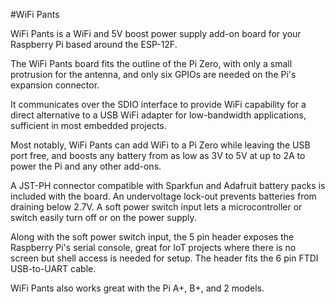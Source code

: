 <!--
---
name: WiFi Pants
class: board
type: power, iot
formfactor: pHAT
manufacturer: SLNGadget
description: WiFi and battery power for the Raspberry Pi
url: https://hackaday.io/project/8678-rpi-wifi
github: https://github.com/al177/esp_hat
buy: https://www.tindie.com/products/ajlitt/wifi-power-pants/
image: 'wifi-pants.png'
pincount: 40
eeprom: no
pin:
  '13':
    name: ESP GPIO10
  '15':
    name: ESP SCLK
  '16':
    name: ESP CSO
  '18':
    name: ESP MISO
  '22':
    name: ESP MOSI
  '27':
    name: ESP CH_PD
  '37':
    name: ESP GPIO9
-->
#WiFi Pants

WiFi Pants is a WiFi and 5V boost power supply add-on board for your Raspberry Pi based around the ESP-12F.

The WiFi Pants board fits the outline of the Pi Zero, with only a small protrusion for the antenna, and only six GPIOs are needed on the Pi's expansion connector.

It communicates over the SDIO interface to provide WiFi capability for a direct alternative to a USB WiFi adapter for low-bandwidth applications, sufficient in most embedded projects.

Most notably, WiFi Pants can add WiFi to a Pi Zero while leaving the USB port free, and boosts any battery from as low as 3V to 5V at up to 2A to power the Pi and any other add-ons.

A JST-PH connector compatible with Sparkfun and Adafruit battery packs is included with the board. An undervoltage lock-out prevents batteries from draining below 2.7V. A soft power switch input lets a microcontroller or switch easily turn off or on the power supply.

Along with the soft power switch input, the 5 pin header exposes the Raspberry Pi's serial console, great for IoT projects where there is no screen but shell access is needed for setup. The header fits the 6 pin FTDI USB-to-UART cable.

WiFi Pants also works great with the Pi A+, B+, and 2 models.
